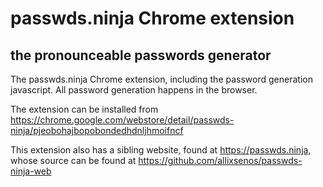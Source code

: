 # passwds.ninja Chrome extension
## the pronounceable passwords generator

The passwds.ninja Chrome extension, including the password generation javascript. All password generation happens in the browser.

The extension can be installed from https://chrome.google.com/webstore/detail/passwds-ninja/pjeobohajbopobondedhdnljhmoifncf

This extension also has a sibling website, found at https://passwds.ninja, whose source can be found at https://github.com/allixsenos/passwds-ninja-web
